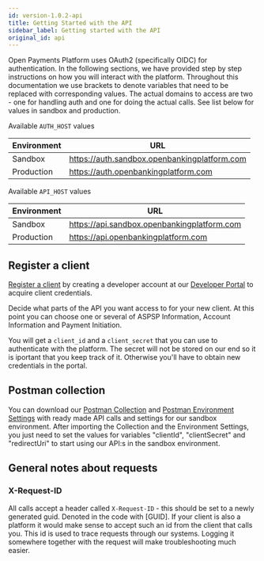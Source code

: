 ```yaml
---
id: version-1.0.2-api
title: Getting Started with the API
sidebar_label: Getting started with the API
original_id: api
---
```


Open Payments Platform uses OAuth2 (specifically OIDC) for authentication. In the following sections, we have provided step
by step instructions on how you will interact with the platform. Throughout this documentation we use brackets to denote variables that need to be replaced with corresponding values. The actual domains to access are two - one for handling auth and one for doing the actual calls. See list below for values in sandbox and production.

Available `AUTH_HOST` values

| Environment | URL |
| --- | --- |
| Sandbox | https://auth.sandbox.openbankingplatform.com |
| Production | https://auth.openbankingplatform.com |

Available `API_HOST` values

| Environment | URL |
| --- | --- |
| Sandbox | https://api.sandbox.openbankingplatform.com |
| Production | https://api.openbankingplatform.com |

## Register a client

[Register a client](https://developer.openpayments.io) by creating a developer account at our [Developer Portal](https://developer.openpayments.io) to acquire client credentials.

Decide what parts of the API you want access to for your new client. At this point you can choose one or several of ASPSP Information, Account Information and Payment Initiation.

You will get a `client_id` and a `client_secret` that you can use to authenticate with the platform. The secret will not be stored on our end so it is iportant that you keep track of it. Otherwise you'll have to obtain new credentials in the portal.

## Postman collection

You can download our [Postman Collection](/obp.postman_collection.json) and [Postman Environment Settings](/sandbox.postman_environment.json) with ready made API calls and settings for our sandbox environment. After importing the Collection and the Environment Settings, you just need to set the values for variables "clientId", "clientSecret" and "redirectUri" to start using our API:s in the sandbox environment.

## General notes about requests

### X-Request-ID

All calls accept a header called `X-Request-ID` - this should be set to a newly generated guid. Denoted in the code with [GUID]. If your client is also a platform it would make sense to accept such an id from the client that calls you. This id is used to trace requests through our systems. Logging it somewhere together with the request will make troubleshooting much easier.
